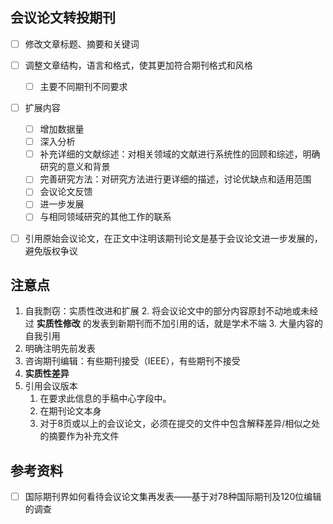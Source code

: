 ## 会议论文转投期刊
- [ ] 修改文章标题、摘要和关键词
- [ ] 调整文章结构，语言和格式，使其更加符合期刊格式和风格
	- [ ] 主要不同期刊不同要求
- [ ] 扩展内容
	- [ ] 增加数据量
	- [ ] 深入分析
	- [ ] 补充详细的文献综述：对相关领域的文献进行系统性的回顾和综述，明确研究的意义和背景
	- [ ] 完善研究方法：对研究方法进行更详细的描述，讨论优缺点和适用范围
	- [ ] 会议论文反馈
	- [ ] 进一步发展
	- [ ] 与相同领域研究的其他工作的联系
- [ ] 引用原始会议论文，在正文中注明该期刊论文是基于会议论文进一步发展的，避免版权争议


## 注意点
1. 自我剽窃：实质性改进和扩展
	2. 将会议论文中的部分内容原封不动地或未经过 __实质性修改__ 的发表到新期刊而不加引用的话，就是学术不端
	3. 大量内容的自我引用
2. 明确注明先前发表
3. 咨询期刊编辑：有些期刊接受（IEEE），有些期刊不接受
4. __实质性差异__
5. 引用会议版本
	1. 在要求此信息的手稿中心字段中。
	2. 在期刊论文本身
	3. 对于8页或以上的会议论文，必须在提交的文件中包含解释差异/相似之处的摘要作为补充文件




## 参考资料
- [ ] 国际期刊界如何看待会议论文集再发表——基于对78种国际期刊及120位编辑的调查
